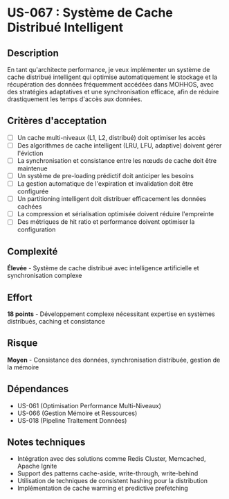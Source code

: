 # US-067 : Système de Cache Distribué Intelligent

## Description
En tant qu'architecte performance, je veux implémenter un système de cache distribué intelligent qui optimise automatiquement le stockage et la récupération des données fréquemment accédées dans MOHHOS, avec des stratégies adaptatives et une synchronisation efficace, afin de réduire drastiquement les temps d'accès aux données.

## Critères d'acceptation
- [ ] Un cache multi-niveaux (L1, L2, distribué) doit optimiser les accès
- [ ] Des algorithmes de cache intelligent (LRU, LFU, adaptive) doivent gérer l'éviction
- [ ] La synchronisation et consistance entre les nœuds de cache doit être maintenue
- [ ] Un système de pre-loading prédictif doit anticiper les besoins
- [ ] La gestion automatique de l'expiration et invalidation doit être configurée
- [ ] Un partitioning intelligent doit distribuer efficacement les données cachées
- [ ] La compression et sérialisation optimisée doivent réduire l'empreinte
- [ ] Des métriques de hit ratio et performance doivent optimiser la configuration

## Complexité
**Élevée** - Système de cache distribué avec intelligence artificielle et synchronisation complexe

## Effort
**18 points** - Développement complexe nécessitant expertise en systèmes distribués, caching et consistance

## Risque
**Moyen** - Consistance des données, synchronisation distribuée, gestion de la mémoire

## Dépendances
- US-061 (Optimisation Performance Multi-Niveaux)
- US-066 (Gestion Mémoire et Ressources)
- US-018 (Pipeline Traitement Données)

## Notes techniques
- Intégration avec des solutions comme Redis Cluster, Memcached, Apache Ignite
- Support des patterns cache-aside, write-through, write-behind
- Utilisation de techniques de consistent hashing pour la distribution
- Implémentation de cache warming et predictive prefetching